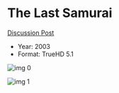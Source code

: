 # The Last Samurai

[Discussion Post](https://www.avsforum.com/threads/bass-eq-for-filtered-movies.2995212/post-58484978)

* Year: 2003
* Format: TrueHD 5.1

![img 0](https://i.imgur.com/CYZNOVQ.jpg)

![img 1](https://i.imgur.com/vvavG4V.png)

